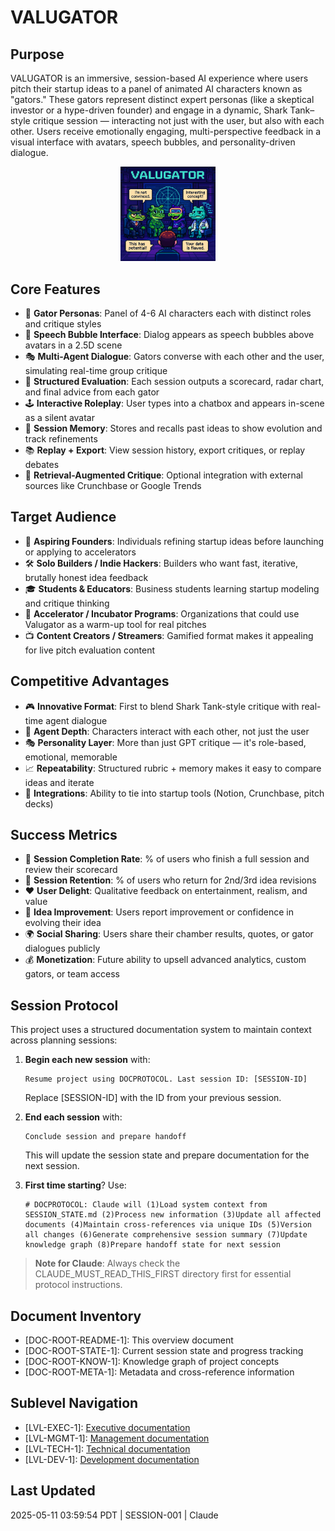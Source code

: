 # VALUGATOR

## Purpose
VALUGATOR is an immersive, session-based AI experience where users pitch their startup ideas to a panel of animated AI characters known as "gators." These gators represent distinct expert personas (like a skeptical investor or a hype-driven founder) and engage in a dynamic, Shark Tank–style critique session — interacting not just with the user, but also with each other. Users receive emotionally engaging, multi-perspective feedback in a visual interface with avatars, speech bubbles, and personality-driven dialogue.

<p align="center">
  <img src="./valugator_picture_01.png" alt="Valugator Criticism Chamber" width="30%">
</p>

## Core Features
- 🐊 **Gator Personas**: Panel of 4-6 AI characters each with distinct roles and critique styles
- 💬 **Speech Bubble Interface**: Dialog appears as speech bubbles above avatars in a 2.5D scene
- 🎭 **Multi-Agent Dialogue**: Gators converse with each other and the user, simulating real-time group critique
- 🧠 **Structured Evaluation**: Each session outputs a scorecard, radar chart, and final advice from each gator
- 🕹️ **Interactive Roleplay**: User types into a chatbox and appears in-scene as a silent avatar
- 🧾 **Session Memory**: Stores and recalls past ideas to show evolution and track refinements
- 📚 **Replay + Export**: View session history, export critiques, or replay debates
- 🔌 **Retrieval-Augmented Critique**: Optional integration with external sources like Crunchbase or Google Trends

## Target Audience
- 🚀 **Aspiring Founders**: Individuals refining startup ideas before launching or applying to accelerators
- 🛠️ **Solo Builders / Indie Hackers**: Builders who want fast, iterative, brutally honest idea feedback
- 🎓 **Students & Educators**: Business students learning startup modeling and critique thinking
- 🧪 **Accelerator / Incubator Programs**: Organizations that could use Valugator as a warm-up tool for real pitches
- 📺 **Content Creators / Streamers**: Gamified format makes it appealing for live pitch evaluation content

## Competitive Advantages
- 🎮 **Innovative Format**: First to blend Shark Tank-style critique with real-time agent dialogue
- 🤖 **Agent Depth**: Characters interact with each other, not just the user
- 🎭 **Personality Layer**: More than just GPT critique — it's role-based, emotional, memorable
- 📈 **Repeatability**: Structured rubric + memory makes it easy to compare ideas and iterate
- 🔗 **Integrations**: Ability to tie into startup tools (Notion, Crunchbase, pitch decks)

## Success Metrics
- 🎯 **Session Completion Rate**: % of users who finish a full session and review their scorecard
- 🔁 **Session Retention**: % of users who return for 2nd/3rd idea revisions
- ❤️ **User Delight**: Qualitative feedback on entertainment, realism, and value
- 🧠 **Idea Improvement**: Users report improvement or confidence in evolving their idea
- 🌍 **Social Sharing**: Users share their chamber results, quotes, or gator dialogues publicly
- 💰 **Monetization**: Future ability to upsell advanced analytics, custom gators, or team access

## Session Protocol
This project uses a structured documentation system to maintain context across planning sessions:

1. **Begin each new session** with:
   ```
   Resume project using DOCPROTOCOL. Last session ID: [SESSION-ID]
   ```
   Replace [SESSION-ID] with the ID from your previous session.

2. **End each session** with:
   ```
   Conclude session and prepare handoff
   ```
   This will update the session state and prepare documentation for the next session.

3. **First time starting**? Use:
   ```
   # DOCPROTOCOL: Claude will (1)Load system context from SESSION_STATE.md (2)Process new information (3)Update all affected documents (4)Maintain cross-references via unique IDs (5)Version all changes (6)Generate comprehensive session summary (7)Update knowledge graph (8)Prepare handoff state for next session
   ```

> **Note for Claude**: Always check the CLAUDE_MUST_READ_THIS_FIRST directory first for essential protocol instructions.

## Document Inventory
- [DOC-ROOT-README-1]: This overview document
- [DOC-ROOT-STATE-1]: Current session state and progress tracking
- [DOC-ROOT-KNOW-1]: Knowledge graph of project concepts
- [DOC-ROOT-META-1]: Metadata and cross-reference information

## Sublevel Navigation
- [LVL-EXEC-1]: [Executive documentation](Executive/)
- [LVL-MGMT-1]: [Management documentation](Management/)
- [LVL-TECH-1]: [Technical documentation](Technical/)
- [LVL-DEV-1]: [Development documentation](Development/)

## Last Updated
2025-05-11 03:59:54 PDT | SESSION-001 | Claude
